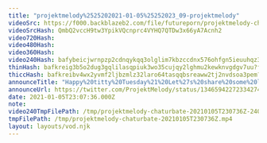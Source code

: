 ```yaml
---
title: "projektmelody%2525202021-01-05%25252023_09-projektmelody"
videoSrc: https://f000.backblazeb2.com/file/futureporn/projektmelody-chaturbate-2021-01-05.mp4
videoSrcHash: QmbQ2vccH9tw3YpikVQcnprc4VYHQ7QTDw3x66yA7Acnh2
video720Hash: 
video480Hash: 
video360Hash: 
video240Hash: bafybeicjwrnpzp2cdnqykqq3olglim7kbzccdnx576ohfgn5ieuuhqz3jy?filename=projektmelody-chaturbate-20210105T230736Z-240p.mp4
thinHash: bafkreig3b5o2dug3gqlilasqpiuk3wo35cujqy2lghmu2kewknvgdgv7uu?filename=20210105T230736Z_thin.jpg
thiccHash: bafkreibv4wx2yvmf2ljbzmlz32laro64tasqqbsreaww2tj2nvdsoa3pem?filename=20210105T230736Z_thicc.jpg
announceTitle: "Happy%20titty%20Tuesday%21%20Let%27s%20share%20some%20laughs%20and%20vibes.%20I%27m%20on%20CB"
announceUrl: https://twitter.com/ProjektMelody/status/1346594227233427459
date: 2021-01-05T23:07:36.000Z
note: 
video240TmpFilePath: /tmp/projektmelody-chaturbate-20210105T230736Z-240p.mp4
tmpFilePath: /tmp/projektmelody-chaturbate-20210105T230736Z.mp4
layout: layouts/vod.njk
---
```

